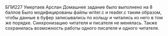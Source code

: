 БПИ227 Умертаев Арслан
Домашнее задание было выполнено на 8 баллов
Было модифицированы файлы writer.c и reader.c таким образом, чтобы данные в буфер записывались по кольцу и читались из него в том же порядке. Синхронизацию читателя и писателя не менялась. Также  сохранилась возможность работы одного писателя и одного читателя.

